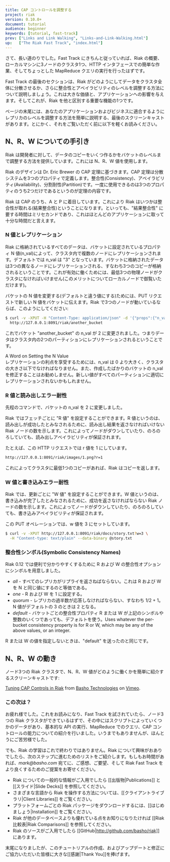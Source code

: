 ```yaml
---
title: CAP コントロールを調整する
project: riak
version: 0.10.0+
document: tutorial
audience: beginner
keywords: [tutorial, fast-track]
prev: ["Links and Link Walking", "Links-and-Link-Walking.html"]
up:   ["The Riak Fast Track", "index.html"]
---
```


さて、長い道のりでした。Fast Track にきちんと従っていれば、Riak の概要、ローカルマシンに3ノードのクラスタ1つ、HTTP インタフェースでの簡単な作業、そしてちょっとした MapReduce クエリの実行を行ったはずです。

Fast Track の最後のセクションは、Riak がどのようにしてデータをクラスタ全体に分散させるか、さらに整合性とアベイラビリティのレベルを調整する方法について説明しましょう。これは大きな価値と、アプリケーションへの影響を与えます。そしてこれが、Riak を他と区別する重要な機能の1つです。

ページの末尾には、あなたのアプリケーションおよびビジネスに適合するようにレプリカのレベルを調整する方法を簡単に説明する、最後のスクリーンキャストがあります。とにかく、それをご覧いただく前に以下を軽くお読みください。

## N、R、W についての手引き

Riak は開発者に対して、データのコピーをいくつ作るかをバケットのレベルまで調整する方法を提供しています。これには N、R、W 値を使用します。

Riak のデザインは Dr. Eric Brewer の CAP 定理に基づきます。CAP 定理は分散システムを3つのプロパティで定義します。整合性(Consistency)、アベイラビリティ(Availability)、分割耐性(Partition)です。一度に使用できるのは3つのプロパティのうち2つだけであるというのが定理の内容です。

Riak は CAP のうち、A と P に着目しています。これにより Riak はいつかは整合性が取れる(結果整合性)ということになります。といっても、"結果整合性" に要する時間はミリセカンドであり、これはほとんどのアプリケーションに取って十分な時間だと言えます。

### N 値とレプリケーション

Riak に格納されているすべてのデータは、バケットに設定されているプロパティ N 値(n_val)によって、クラスタ内で複数のノードにレプリケーションされます。デフォルトでは n_val は "3" となっています。バケットに格納されたデータは3つの異なるノードにレプリケーションされる、すなわち3つのコピーが格納されるということです。これが有効に働くためには、最低3つの物理ノードがクラスタになければいけません(このメリットについてローカルノードで御覧いただけます)。

バケットの N 値を変更する(デフォルトと違う値にする)ためには、PUT リクエストで新しい N 値をバケットに伝えます。Riak で3つのノードが動いているならば、このようにしてください:

```bash
$ curl -v -XPUT -H "Content-Type: application/json" -d '{"props":{"n_val":2}}' \
  http://127.0.0.1:8091/riak/another_bucket
```

これでバケット "another_bucket" の n_val が 2 に変更されました。つまりデータはクラスタ内の2つのパーティションにレプリケーションされるということです。

<div class="note"><div class="title">A Word on Setting the N Value</div>レプリケーションの利点を享受するためには、n_val は 0 より大きく、クラスタの大きさ以下でなければなりません。また、作成したばかりのバケットの n_val を修正することはお勧めしません。新しい値がすべてのパーティションに適切にレプリケーションされないかもしれません。</div>

### R 値と読み出しエラー耐性

先程のコマンドで、バケットの n_val を 2 に変更しました。

Riak ではフェッチごとに "R 値" を設定することができます。R 値というのは、読み出しが成功したとみなされるために、読み出し結果を返さなければいけない Riak ノードの数を示します。これによってノードがダウンしていたり、のろのろしていても、読み出しアベイラビリティが保証されます。

たとえば、この HTTP リクエストでは r 値を 1 にしています。

```bash
http://127.0.0.1:8091/riak/images/1.png?r=1
```

これによってクラスタに最低1つのコピーがあれば、Riak はコピーを返します。

### W 値と書き込みエラー耐性

Riak では、更新ごとに "W 値" を設定することができます。W 値というのは、書き込みが完了したとみなされるために、成功を返さなければならない Riak ノードの数を示します。これによってノードがダウンしていたり、のろのろしていても、書き込みアベイラビリティが保証されます。

この PUT オペレーションでは、w 値を 3 にセットしています。

```bash
$ curl -v -XPUT http://127.0.0.1:8091/riak/docs/story.txt?w=3 \
  -H "Content-type: text/plain" --data-binary @story.txt
```

### 整合性シンボル(Symbolic Consistency Names)

Riak 0.12 では便利で分かりやすくするために R および W の整合性オプションにシンボルを用意しました。

* *all* - すべてのレプリカがリプライを返さねばならない。これは R および W を N と同じ値にするのと等価である。
* *one* - R および W を 1 に設定する。
* *quorum* - レプリカの過半数が応答しなければならない、すなわち 1/2 + 1。N 値がデフォルトの 3 のときは 2 となる。
* *default* - バケットごとの整合性プロパティ R または W が上記のシンボルや整数のいくつであっても、デフォルトを使う。Uses whatever the per-bucket consistency property is for R or W, which may be any of the above values, or an integer.

R または W の値を指定しないときは、"default" を送ったのと同じです。

## N、R、W の動き

ノード3つの Riak クラスタで、N、R、W 値がどのように働くかを簡単に紹介するスクリーンキャストです:

<div style="display:none" class="iframe-video" id="http://player.vimeo.com/video/11172656"></div>

<p><a href="http://vimeo.com/11172656">Tuning CAP Controls in Riak</a> from <a href="http://vimeo.com/bashotech">Basho Technologies</a> on <a href="http://vimeo.com">Vimeo</a>.</p>

### この次は？

お疲れ様でした。これをお読みになり、Fast Track を試されていたら、ノード3つの Riak クラスタができているはずで、その中にはスクリプトによっていくつかのデータがあり、基本的な API の実行、MapReduce でのクエリ、CAP コントロールの能力についての紹介を行いました。いうまでもありませんが、ほんとうにご苦労様でした。

でも、Riak の学習はこれで終わりではありません。Riak について興味がおありでしたら、次のステップに進むためのリストをご紹介します。もしもお時間があれば、_mark@basho.com_ 宛てに、ご感想、ご要望、そして Riak Fast Track をより良くするためのご提案をお寄せください。

* Riak についての一般的な情報がご入用でしたら [[出版物|Publications]] と [[スライド|Slide Decks]] を参照してください。
* さまざまな言語から Riak を操作する方法については、[[クライアントライブラリ|Client Libraries]] をご覧ください。
* プラットフォームごとの Riak パッケージをダウンロードするには、[[はじめましょう|Installation]] をご覧ください。
* Riak が他のデータベースよりも優れている点をお知りになりたければ [[Riak 比較表|Riak Comparisons]] を参照してください。
* Riak のソースがご入用でしたら [[GitHub|http://github.com/basho/riak]] にあります。


末尾になりましたが、このチュートリアルの作成、およびアップデートと修正にご協力いただいた皆様に大きな[[感謝|Thank You]]を捧げます。
